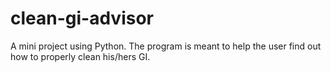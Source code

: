 # clean-gi-advisor
A mini project using Python. The program is meant to help the user find out how to properly clean his/hers GI.
